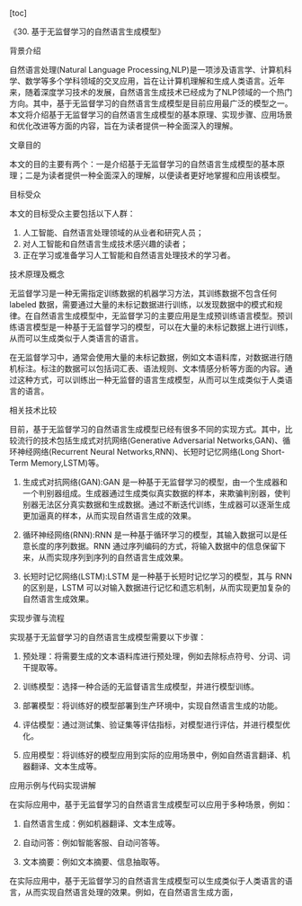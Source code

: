 
[toc]                    
                
                
《30. 基于无监督学习的自然语言生成模型》

背景介绍

自然语言处理(Natural Language Processing,NLP)是一项涉及语言学、计算机科学、数学等多个学科领域的交叉应用，旨在让计算机理解和生成人类语言。近年来，随着深度学习技术的发展，自然语言生成技术已经成为了NLP领域的一个热门方向。其中，基于无监督学习的自然语言生成模型是目前应用最广泛的模型之一。本文将介绍基于无监督学习的自然语言生成模型的基本原理、实现步骤、应用场景和优化改进等方面的内容，旨在为读者提供一种全面深入的理解。

文章目的

本文的目的主要有两个：一是介绍基于无监督学习的自然语言生成模型的基本原理；二是为读者提供一种全面深入的理解，以便读者更好地掌握和应用该模型。

目标受众

本文的目标受众主要包括以下人群：

1. 人工智能、自然语言处理领域的从业者和研究人员；
2. 对人工智能和自然语言生成技术感兴趣的读者；
3. 正在学习或准备学习人工智能和自然语言处理技术的学习者。

技术原理及概念

无监督学习是一种无需指定训练数据的机器学习方法，其训练数据不包含任何 labeled 数据，需要通过大量的未标记数据进行训练，以发现数据中的模式和规律。在自然语言生成模型中，无监督学习的主要应用是生成预训练语言模型。预训练语言模型是一种基于无监督学习的模型，可以在大量的未标记数据上进行训练，从而可以生成类似于人类语言的语言。

在无监督学习中，通常会使用大量的未标记数据，例如文本语料库，对数据进行随机标注。标注的数据可以包括词汇表、语法规则、文本情感分析等方面的内容。通过这种方式，可以训练出一种无监督的语言生成模型，从而可以生成类似于人类语言的语言。

相关技术比较

目前，基于无监督学习的自然语言生成模型已经有很多不同的实现方式。其中，比较流行的技术包括生成式对抗网络(Generative Adversarial Networks,GAN)、循环神经网络(Recurrent Neural Networks,RNN)、长短时记忆网络(Long Short-Term Memory,LSTM)等。

1. 生成式对抗网络(GAN):GAN 是一种基于无监督学习的模型，由一个生成器和一个判别器组成。生成器通过生成类似真实数据的样本，来欺骗判别器，使判别器无法区分真实数据和生成数据。通过不断迭代训练，生成器可以逐渐生成更加逼真的样本，从而实现自然语言生成的效果。

2. 循环神经网络(RNN):RNN 是一种基于循环学习的模型，其输入数据可以是任意长度的序列数据。RNN 通过序列编码的方式，将输入数据中的信息保留下来，从而实现序列到序列的自然语言生成效果。

3. 长短时记忆网络(LSTM):LSTM 是一种基于长短时记忆学习的模型，其与 RNN 的区别是，LSTM 可以对输入数据进行记忆和遗忘机制，从而实现更加复杂的自然语言生成效果。

实现步骤与流程

实现基于无监督学习的自然语言生成模型需要以下步骤：

1. 预处理：将需要生成的文本语料库进行预处理，例如去除标点符号、分词、词干提取等。

2. 训练模型：选择一种合适的无监督语言生成模型，并进行模型训练。

3. 部署模型：将训练好的模型部署到生产环境中，实现自然语言生成的功能。

4. 评估模型：通过测试集、验证集等评估指标，对模型进行评估，并进行模型优化。

5. 应用模型：将训练好的模型应用到实际的应用场景中，例如自然语言翻译、机器翻译、文本生成等。

应用示例与代码实现讲解

在实际应用中，基于无监督学习的自然语言生成模型可以应用于多种场景，例如：

1. 自然语言生成：例如机器翻译、文本生成等。

2. 自动问答：例如智能客服、自动问答等。

3. 文本摘要：例如文本摘要、信息抽取等。

在实际应用中，基于无监督学习的自然语言生成模型可以生成类似于人类语言的语言，从而实现自然语言处理的效果。例如，在自然语言生成方面，

